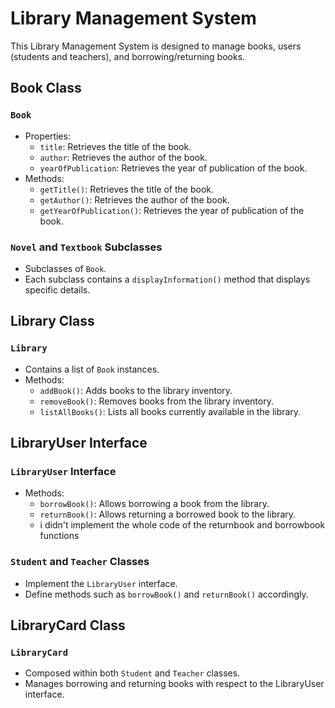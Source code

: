 # Library Management System

This Library Management System is designed to manage books, users (students and teachers), and borrowing/returning books.

## Book Class

### `Book`

- Properties:
  - `title`: Retrieves the title of the book.
  - `author`: Retrieves the author of the book.
  - `yearOfPublication`: Retrieves the year of publication of the book.
- Methods:
  - `getTitle()`: Retrieves the title of the book.
  - `getAuthor()`: Retrieves the author of the book.
  - `getYearOfPublication()`: Retrieves the year of publication of the book.

### `Novel` and `Textbook` Subclasses

- Subclasses of `Book`.
- Each subclass contains a `displayInformation()` method that displays specific details.

## Library Class

### `Library`

- Contains a list of `Book` instances.
- Methods:
  - `addBook()`: Adds books to the library inventory.
  - `removeBook()`: Removes books from the library inventory.
  - `listAllBooks()`: Lists all books currently available in the library.

## LibraryUser Interface

### `LibraryUser` Interface

- Methods:
  - `borrowBook()`: Allows borrowing a book from the library.
  - `returnBook()`: Allows returning a borrowed book to the library.
  - i didn't implement the whole code of the returnbook and borrowbook functions

### `Student` and `Teacher` Classes

- Implement the `LibraryUser` interface.
- Define methods such as `borrowBook()` and `returnBook()` accordingly.

## LibraryCard Class

### `LibraryCard`

- Composed within both `Student` and `Teacher` classes.
- Manages borrowing and returning books with respect to the LibraryUser interface.



